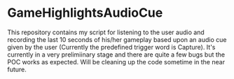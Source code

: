# GameHighlightsAudioCue
This repository contains my script for listening to the user audio and recording the last 10 seconds of his/her gameplay based upon an audio cue given by the user (Currently the predefined trigger word is Capture).
It's currently in a very prelimiinary stage and there are quite a few bugs but the POC works as expected.
Will be cleaning up the code sometime in the near future.
